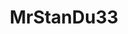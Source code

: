 ---
title: MrStanDu33
github: https://github.com/MrStanDu33
mode: light
transition: 3s
archetype:
  - Little Bit of Everything
---